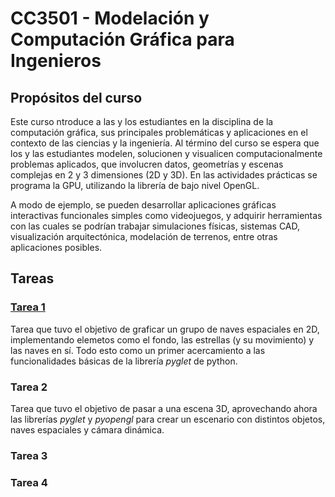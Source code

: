 # CC3501 - Modelación y Computación Gráfica para Ingenieros

## Propósitos del curso

Este curso ntroduce a las y los estudiantes
en la disciplina de la computación gráfica, sus principales problemáticas y aplicaciones en el
contexto de las ciencias y la ingeniería. Al término del curso se espera que los y las estudiantes
modelen, solucionen y visualicen computacionalmente problemas aplicados, que involucren
datos, geometrías y escenas complejas en 2 y 3 dimensiones (2D y 3D). En las actividades
prácticas se programa la GPU, utilizando la librería de bajo nivel OpenGL.

A modo de ejemplo, se pueden desarrollar aplicaciones gráficas interactivas funcionales
simples como videojuegos, y adquirir herramientas con las cuales se podrían trabajar
simulaciones físicas, sistemas CAD, visualización arquitectónica, modelación de terrenos,
entre otras aplicaciones posibles.

## Tareas

### [Tarea 1](https://github.com/TheMilanMiracle/modelacion-y-computacion-grafica-para-ingenieros-2023-1/tree/main/t1)

Tarea que tuvo el objetivo de graficar un grupo de naves espaciales en 2D, implementando elemetos como el fondo, las estrellas (y su movimiento) y las naves en sí. Todo esto como un primer acercamiento a las funcionalidades básicas de la librería *pyglet* de python.

### Tarea 2

Tarea que tuvo el objetivo de pasar a una escena 3D, aprovechando ahora las librerías *pyglet* y *pyopengl* para crear un escenario con distintos objetos, naves espaciales y cámara dinámica.

### Tarea 3

### Tarea 4

